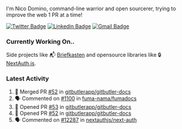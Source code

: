 
I'm Nico Domino, command-line warrior and open sourcerer, trying to improve the web 1 PR at a time!

[![Twitter Badge](https://img.shields.io/badge/-@ndom91-1ca0f1?style=flat-square&labelColor=1ca0f1&logo=twitter&logoColor=white&link=https://twitter.com/ndom91)](https://twitter.com/ndom91) [![Linkedin Badge](https://img.shields.io/badge/-ndom91-blue?style=flat-square&logo=Linkedin&logoColor=white&link=https://www.linkedin.com/in/ndom91/)](https://www.linkedin.com/in/ndom91/) [![Gmail Badge](https://img.shields.io/badge/-yo@ndo.dev-c14438?style=flat-square&logo=mail.ru&logoColor=white&link=mailto:yo@ndo.dev)](mailto:yo@ndo.dev)

### Currently Working On..

Side projects like 📬 [Briefkasten](https://briefkastenhq.com) and opensource libraries like 🔒 [NextAuth.js](https://github.com/nextauthjs/next-auth).

<!--START_SECTION_PROFILE_VIEWS:readme-info-->
<!--END_SECTION_PROFILE_VIEWS:readme-info-->

<!--START_SECTION_DAILY_COMMIT:readme-info-->
<!--END_SECTION_DAILY_COMMIT:readme-info-->

<!--START_SECTION_WEEKLY_COMMIT:readme-info-->
<!--END_SECTION_WEEKLY_COMMIT:readme-info-->

### Latest Activity

<!--START_SECTION:activity-->
1. 🎉 Merged PR [#52](https://github.com/gitbutlerapp/gitbutler-docs/pull/52) in [gitbutlerapp/gitbutler-docs](https://github.com/gitbutlerapp/gitbutler-docs)
2. 🗣 Commented on [#1100](https://github.com/fuma-nama/fumadocs/issues/1100#issuecomment-2500572322) in [fuma-nama/fumadocs](https://github.com/fuma-nama/fumadocs)
3. 💪 Opened PR [#53](https://github.com/gitbutlerapp/gitbutler-docs/pull/53) in [gitbutlerapp/gitbutler-docs](https://github.com/gitbutlerapp/gitbutler-docs)
4. 💪 Opened PR [#52](https://github.com/gitbutlerapp/gitbutler-docs/pull/52) in [gitbutlerapp/gitbutler-docs](https://github.com/gitbutlerapp/gitbutler-docs)
5. 🗣 Commented on [#12287](https://github.com/nextauthjs/next-auth/pull/12287#issuecomment-2499575292) in [nextauthjs/next-auth](https://github.com/nextauthjs/next-auth)
<!--END_SECTION:activity-->
